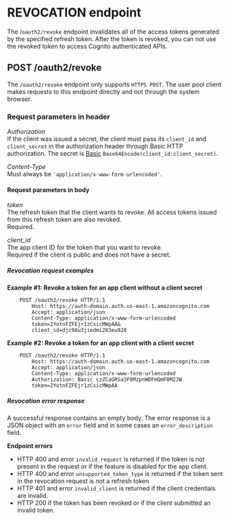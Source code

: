 # REVOCATION endpoint<a name="revocation-endpoint"></a>

The /`oauth2/revoke` endpoint invalidates all of the access tokens generated by the specified refresh token\. After the token is revoked, you can not use the revoked token to access Cognito authenticated APIs\.

## POST /oauth2/revoke<a name="post-revoke"></a>

The `/oauth2/revoke` endpoint only supports `HTTPS POST`\. The user pool client makes requests to this endpoint directly and not through the system browser\.

### Request parameters in header<a name="revocation-request-parameters"></a>

*Authorization*  
If the client was issued a secret, the client must pass its `client_id` and `client_secret` in the authorization header through Basic HTTP authorization\. The secret is [Basic](https://en.wikipedia.org/wiki/Basic_access_authentication#Client_side) `Base64Encode(client_id:client_secret)`\.

*Content\-Type*  
Must always be `'application/x-www-form-urlencoded'`\.

#### Request parameters in body<a name="revocation-request-parameters-body"></a>

*token*  
The refresh token that the client wants to revoke\. All access tokens issued from this refresh token are also revoked\.  
Required\.

*client\_id*  
The app client ID for the token that you want to revoke\.  
Required if the client is public and does not have a secret\.

##### Revocation request examples<a name="revoke-sample-request"></a>

**Example \#1: Revoke a token for an app client without a client secret**

```
    POST /oauth2/revoke HTTP/1.1
        Host: https://auth-domain.auth.us-east-1.amazoncognito.com
        Accept: application/json
        Content-Type: application/x-www-form-urlencoded
        token=2YotnFZFEjr1zCsicMWpAA&
        client_id=djc98u3jiedmi283eu928
```

**Example \#2: Revoke a token for an app client with a client secret**

```
    POST /oauth2/revoke HTTP/1.1
        Host: https://auth-domain.auth.us-east-1.amazoncognito.com
        Accept: application/json
        Content-Type: application/x-www-form-urlencoded
        Authorization: Basic czZCaGRSa3F0MzpnWDFmQmF0M2JW
        token=2YotnFZFEjr1zCsicMWpAA
```

##### Revocation error response<a name="revoke-sample-response"></a>

A successful response contains an empty body\. The error response is a JSON object with an `error` field and in some cases an `error_description` field\.

**Endpoint errors**
+ HTTP 400 and error `invalid_request` is returned if the token is not present in the request or if the feature is disabled for the app client\.
+ HTTP 400 and error `unsupported_token_type` is returned if the token sent in the revocation request is not a refresh token
+ HTTP 401 and error `invalid_client` is returned if the client credentials are invalid\.
+ HTTP 200 if the token has been revoked or if the client submitted an invalid token\. 